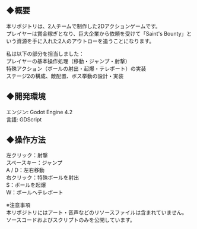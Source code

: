 ◆概要
-
本リポジトリは、2人チームで制作した2Dアクションゲームです。  
プレイヤーは賞金稼ぎとなり、巨大企業から依頼を受けて「Saint's Bounty」という資源を手に入れた2人のアウトローを追うことになります。	  

私は以下の部分を担当しました：  
プレイヤーの基本操作処理（移動・ジャンプ・射撃）  
特殊アクション（ボールの射出・起爆・テレポート）の実装  
ステージ2の構成、敵配置、ボス挙動の設計・実装  

◆開発環境
-
エンジン: Godot Engine 4.2  
言語: GDScript  

◆操作方法
-
左クリック：射撃  
スペースキー：ジャンプ  
A / D：左右移動  
右クリック：特殊ボールを射出  
S：ボールを起爆  
W：ボールへテレポート  

※注意事項  
本リポジトリにはアート・音声などのリソースファイルは含まれていません。  
ソースコードおよびスクリプトのみを公開しています。
